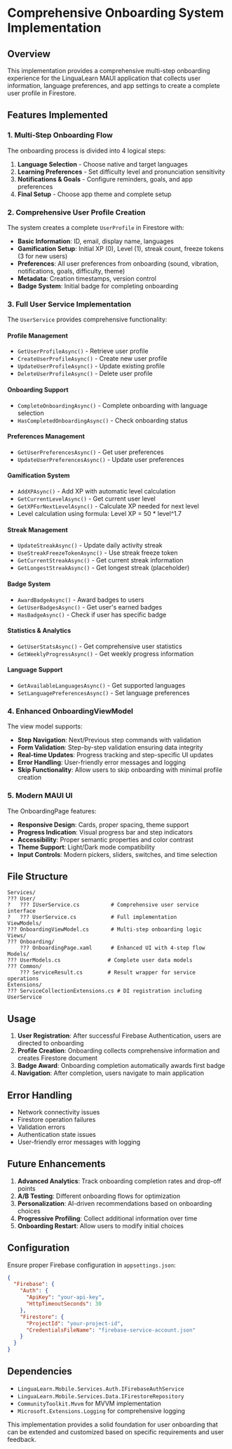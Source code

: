 # Comprehensive Onboarding System Implementation

## Overview

This implementation provides a comprehensive multi-step onboarding experience for the LinguaLearn MAUI application that collects user information, language preferences, and app settings to create a complete user profile in Firestore.

## Features Implemented

### 1. Multi-Step Onboarding Flow

The onboarding process is divided into 4 logical steps:

1. **Language Selection** - Choose native and target languages
2. **Learning Preferences** - Set difficulty level and pronunciation sensitivity
3. **Notifications & Goals** - Configure reminders, goals, and app preferences
4. **Final Setup** - Choose app theme and complete setup

### 2. Comprehensive User Profile Creation

The system creates a complete `UserProfile` in Firestore with:

- **Basic Information**: ID, email, display name, languages
- **Gamification Setup**: Initial XP (0), Level (1), streak count, freeze tokens (3 for new users)
- **Preferences**: All user preferences from onboarding (sound, vibration, notifications, goals, difficulty, theme)
- **Metadata**: Creation timestamps, version control
- **Badge System**: Initial badge for completing onboarding

### 3. Full User Service Implementation

The `UserService` provides comprehensive functionality:

#### Profile Management
- `GetUserProfileAsync()` - Retrieve user profile
- `CreateUserProfileAsync()` - Create new user profile
- `UpdateUserProfileAsync()` - Update existing profile
- `DeleteUserProfileAsync()` - Delete user profile

#### Onboarding Support
- `CompleteOnboardingAsync()` - Complete onboarding with language selection
- `HasCompletedOnboardingAsync()` - Check onboarding status

#### Preferences Management
- `GetUserPreferencesAsync()` - Get user preferences
- `UpdateUserPreferencesAsync()` - Update user preferences

#### Gamification System
- `AddXPAsync()` - Add XP with automatic level calculation
- `GetCurrentLevelAsync()` - Get current user level
- `GetXPForNextLevelAsync()` - Calculate XP needed for next level
- Level calculation using formula: Level XP = 50 * level^1.7

#### Streak Management
- `UpdateStreakAsync()` - Update daily activity streak
- `UseStreakFreezeTokenAsync()` - Use streak freeze token
- `GetCurrentStreakAsync()` - Get current streak information
- `GetLongestStreakAsync()` - Get longest streak (placeholder)

#### Badge System
- `AwardBadgeAsync()` - Award badges to users
- `GetUserBadgesAsync()` - Get user's earned badges
- `HasBadgeAsync()` - Check if user has specific badge

#### Statistics & Analytics
- `GetUserStatsAsync()` - Get comprehensive user statistics
- `GetWeeklyProgressAsync()` - Get weekly progress information

#### Language Support
- `GetAvailableLanguagesAsync()` - Get supported languages
- `SetLanguagePreferencesAsync()` - Set language preferences

### 4. Enhanced OnboardingViewModel

The view model supports:

- **Step Navigation**: Next/Previous step commands with validation
- **Form Validation**: Step-by-step validation ensuring data integrity
- **Real-time Updates**: Progress tracking and step-specific UI updates
- **Error Handling**: User-friendly error messages and logging
- **Skip Functionality**: Allow users to skip onboarding with minimal profile creation

### 5. Modern MAUI UI

The OnboardingPage features:

- **Responsive Design**: Cards, proper spacing, theme support
- **Progress Indication**: Visual progress bar and step indicators
- **Accessibility**: Proper semantic properties and color contrast
- **Theme Support**: Light/Dark mode compatibility
- **Input Controls**: Modern pickers, sliders, switches, and time selection

## File Structure

```
Services/
??? User/
?   ??? IUserService.cs          # Comprehensive user service interface
?   ??? UserService.cs           # Full implementation
ViewModels/
??? OnboardingViewModel.cs       # Multi-step onboarding logic
Views/
??? Onboarding/
    ??? OnboardingPage.xaml      # Enhanced UI with 4-step flow
Models/
??? UserModels.cs               # Complete user data models
??? Common/
    ??? ServiceResult.cs        # Result wrapper for service operations
Extensions/
??? ServiceCollectionExtensions.cs # DI registration including UserService
```

## Usage

1. **User Registration**: After successful Firebase Authentication, users are directed to onboarding
2. **Profile Creation**: Onboarding collects comprehensive information and creates Firestore document
3. **Badge Award**: Onboarding completion automatically awards first badge
4. **Navigation**: After completion, users navigate to main application

## Error Handling

- Network connectivity issues
- Firestore operation failures  
- Validation errors
- Authentication state issues
- User-friendly error messages with logging

## Future Enhancements

1. **Advanced Analytics**: Track onboarding completion rates and drop-off points
2. **A/B Testing**: Different onboarding flows for optimization
3. **Personalization**: AI-driven recommendations based on onboarding choices
4. **Progressive Profiling**: Collect additional information over time
5. **Onboarding Restart**: Allow users to modify initial choices

## Configuration

Ensure proper Firebase configuration in `appsettings.json`:

```json
{
  "Firebase": {
    "Auth": {
      "ApiKey": "your-api-key",
      "HttpTimeoutSeconds": 30
    },
    "Firestore": {
      "ProjectId": "your-project-id",
      "CredentialsFileName": "firebase-service-account.json"
    }
  }
}
```

## Dependencies

- `LinguaLearn.Mobile.Services.Auth.IFirebaseAuthService`
- `LinguaLearn.Mobile.Services.Data.IFirestoreRepository`
- `CommunityToolkit.Mvvm` for MVVM implementation
- `Microsoft.Extensions.Logging` for comprehensive logging

This implementation provides a solid foundation for user onboarding that can be extended and customized based on specific requirements and user feedback.